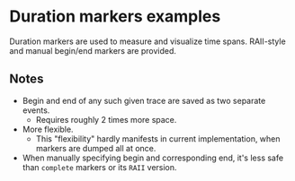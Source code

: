 # Duration markers examples

Duration markers are used to measure and visualize time spans. RAII-style and manual begin/end markers are provided.

## Notes

* Begin and end of any such given trace are saved as two separate events.
  * Requires roughly 2 times more space.
* More flexible.
  * This "flexibility" hardly manifests in current implementation, when markers are dumped all at once.
* When manually specifying begin and corresponding end, it's less safe than `complete` markers or its `RAII` version.
